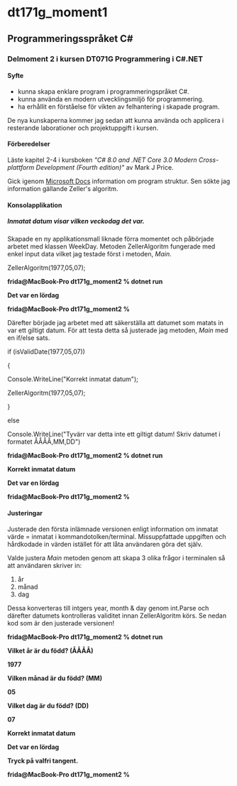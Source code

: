 # dt171g_moment1

## Programmeringsspråket C#

### Delmoment 2 i kursen DT071G Programmering i C#.NET

#### Syfte
* kunna skapa enklare program i programmeringspråket C#.
* kunna använda en modern utvecklingsmiljö för programmering.
* ha erhållit en förståelse för vikten av felhantering i skapade program.

De nya kunskaperna kommer jag sedan att kunna använda och applicera i resterande laborationer och projektuppgift i kursen.

#### Förberedelser
Läste kapitel 2-4 i kursboken _"C# 8.0 and .NET Core 3.0 Modern Cross-plattform Development (Fourth edition)"_ av Mark J Price. 

Gick igenom [Microsoft Docs](https://docs.microsoft.com/en-us/dotnet/csharp/fundamentals/program-structure/) information om program struktur. Sen sökte jag information gällande Zeller's algoritm. 

#### Konsolapplikation 
##### Inmatat datum visar vilken veckodag det var.
Skapade en ny applikationsmall liknade förra momentet och påbörjade arbetet med klassen WeekDay. Metoden ZellerAlgoritm fungerade med enkel input data vilket jag testade först i metoden, _Main_. 

ZellerAlgoritm(1977,05,07);

**frida@MacBook-Pro dt171g_moment2 % dotnet run**

**Det var en lördag**

**frida@MacBook-Pro dt171g_moment2 %** 

Därefter började jag arbetet med att säkerställa att datumet som matats in var ett giltigt datum. För att testa detta så justerade jag metoden, _Main_ med en if/else sats.

if (isValidDate(1977,05,07)) 

{

Console.WriteLine("Korrekt inmatat datum");

ZellerAlgoritm(1977,05,07);

}

else
       
Console.WriteLine("Tyvärr var detta inte ett giltigt datum! Skriv datumet i formatet ÅÅÅÅ,MM,DD")

**frida@MacBook-Pro dt171g_moment2 % dotnet run**

**Korrekt inmatat datum**

**Det var en lördag**

**frida@MacBook-Pro dt171g_moment2 %** 

#### Justeringar 
Justerade den första inlämnade versionen enligt information om inmatat värde = inmatat i kommandotolken/terminal. Missuppfattade uppgiften och hårdkodade in värden istället för att låta användaren göra det själv. 

Valde justera _Main_ metoden genom att skapa 3 olika frågor i terminalen så att användaren skriver in: 
1. år
2. månad 
3. dag

Dessa konverteras till intgers year, month & day genom int.Parse och därefter datumets kontrolleras validitet innan ZellerAlgoritm körs. Se nedan kod som är den justerade versionen! 

**frida@MacBook-Pro dt171g_moment2 % dotnet run**

**Vilket år är du född? (ÅÅÅÅ)** 

**1977**

**Vilken månad är du född? (MM)**

**05**

**Vilket dag är du född? (DD)**

**07**

**Korrekt inmatat datum**

**Det var en lördag**

**Tryck på valfri tangent.**                                                                

**frida@MacBook-Pro dt171g_moment2 %**
